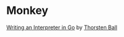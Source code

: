 # Monkey

[Writing an Interpreter in Go](https://interpreterbook.com/) by [Thorsten Ball](https://thorstenball.com/)